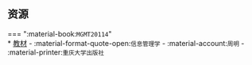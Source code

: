 ## 资源  
=== ":material-book:`MGMT20114`"  
    * [教材](https://api.hanximeng.com/lanzou/?url=https://cqu-openlib.lanzout.com/i2w5D2acxd4f&type=down) - :material-format-quote-open:`信息管理学` - :material-account:`周明` - :material-printer:`重庆大学出版社`  